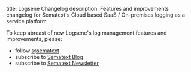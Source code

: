 title: Logsene Changelog
description: Features and improvements changelog for Sematext's Cloud based SaaS / On-premises logging as a service platform 

To keep abreast of new Logsene's log management features and improvements, please:

  - follow [@sematext](http://twitter.com/sematext)
  - subscribe to [Sematext Blog](http://blog.sematext.com/)
  - subscribe to [Sematext Newsletter](http://sematext.com/)

 

